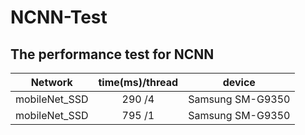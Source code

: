 # NCNN-Test
## The performance test for NCNN 


 Network       | time(ms)/thread            | device           
 :------------: |:---------------------------:| :---------------: 
 mobileNet_SSD | 290 /4                     | Samsung SM-G9350 
 mobileNet_SSD | 795 /1                     | Samsung SM-G9350 


 


